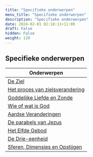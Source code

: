```yaml
---
title: "Specifieke onderwerpen"
menu_title: "Specifieke onderwerpen"
description: "Specifieke onderwerpen"
date: 2024-02-01 02:18:11+11:00
draft: False
hidden: False
weight: 120
---
```

## Specifieke onderwerpen

| **Onderwerpen**
|---
| [De Ziel](/12-nl-topical-subjects/12-1-nl-the-soul/)
| [Het proces van zielsverandering](/12-nl-topical-subjects/12-2-nl-process-of-soul-transformation/)
| [Goddelijke Liefde en Zonde](/12-nl-topical-subjects/12-3-nl-divine-love-and-sin/)
| [Wie of wat is God](/12-nl-topical-subjects/12-4-nl-who-or-what-is-god/)
| [Aardse Veranderingen](/12-nl-topical-subjects/12-5-nl-earth-changes/)
| [De parabels van Jezus](/12-nl-topical-subjects/12-6-nl-parables-of-jesus/)
| [Het Elfde Gebod](/12-nl-topical-subjects/12-7-nl-eleventh-commandment/)
| [De Drie-eenheid](/12-nl-topical-subjects/12-8-nl-trinity/)
| [Sferen, Dimensies en Opstijgen](/12-nl-topical-subjects/12-9-nl-spheres-dimensions-ascension/)

